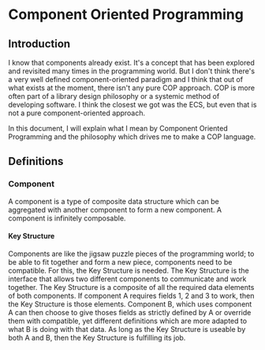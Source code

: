 # Component Oriented Programming

## Introduction
I know that components already exist. It's a concept that has been explored and revisited many times in the programming world. But I don't think there's a very well defined component-oriented paradigm and I think that out of what exists at the moment, there isn't any pure COP approach. COP is more often part of a library design philosophy or a systemic method of developing software. I think the closest we got was the ECS, but even that is not a pure component-oriented approach.

In this document, I will explain what I mean by Component Oriented Programming and the philosophy which drives me to make a COP language.

## Definitions

### Component
A component is a type of composite data structure which can be aggregated with another component to form a new component. A component is infinitely composable.

#### Key Structure
Components are like the jigsaw puzzle pieces of the programming world; to be able to fit together and form a new piece, components need to be compatible. For this, the Key Structure is needed. The Key Structure is the interface that allows two different components to communicate and work together. The Key Structure is a composite of all the required data elements of both components. If component A requires fields 1, 2 and 3 to work, then the Key Structure is those elements. Component B, which uses component A can then choose to give thoses fields as strictly defined by A or override them with compatible, yet different definitions which are more adapted to what B is doing with that data. As long as the Key Structure is useable by both A and B, then the Key Structure is fulfilling its job.

